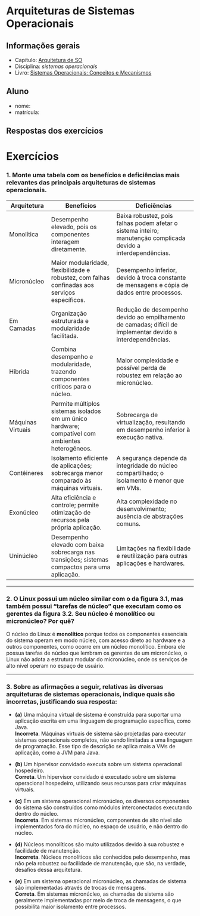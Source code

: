 # Arquiteturas de Sistemas Operacionais

## Informações gerais

- Capítulo: [Arquitetura de SO](https://wiki.inf.ufpr.br/maziero/lib/exe/fetch.php?media=socm:socm-03.pdf)
- Disciplina: *sistemas operacionais*
- Livro: [Sistemas Operacionais: Conceitos e Mecanismos](https://wiki.inf.ufpr.br/maziero/doku.php?id=socm:start)

## Aluno

- nome: 
- matrícula: 

## Respostas dos exercícios
# Exercícios

### 1. Monte uma tabela com os benefícios e deficiências mais relevantes das principais arquiteturas de sistemas operacionais.

| Arquitetura        | Benefícios                                                                                         | Deficiências                                                                                                   |
|--------------------|---------------------------------------------------------------------------------------------------|---------------------------------------------------------------------------------------------------------------|
| Monolítica         | Desempenho elevado, pois os componentes interagem diretamente.                                  | Baixa robustez, pois falhas podem afetar o sistema inteiro; manutenção complicada devido a interdependências. |
| Micronúcleo        | Maior modularidade, flexibilidade e robustez, com falhas confinadas aos serviços específicos.           | Desempenho inferior, devido à troca constante de mensagens e cópia de dados entre processos.                    |
| Em Camadas         | Organização estruturada e modularidade facilitada.                                   | Redução de desempenho devido ao empilhamento de camadas; difícil de implementar devido a interdependências.      |
| Híbrida            | Combina desempenho e modularidade, trazendo componentes críticos para o núcleo.                   | Maior complexidade e possível perda de robustez em relação ao micronúcleo.                       |
| Máquinas Virtuais  | Permite múltiplos sistemas isolados em um único hardware; compatível com ambientes heterogêneos.       | Sobrecarga de virtualização, resultando em desempenho inferior à execução nativa.                          |
| Contêineres        | Isolamento eficiente de aplicações; sobrecarga menor comparado às máquinas virtuais.              | A segurança depende da integridade do núcleo compartilhado; o isolamento é menor que em VMs.              |
| Exonúcleo          | Alta eficiência e controle; permite otimização de recursos pela própria aplicação.                | Alta complexidade no desenvolvimento; ausência de abstrações comuns.                         |
| Uninúcleo          | Desempenho elevado com baixa sobrecarga nas transições; sistemas compactos para uma aplicação. | Limitações na flexibilidade e reutilização para outras aplicações e hardwares.                                |

---

### 2. O Linux possui um núcleo similar com o da figura 3.1, mas também possui “tarefas de núcleo” que executam como os gerentes da figura 3.2. Seu núcleo é monolítico ou micronúcleo? Por quê?

O núcleo do Linux é **monolítico** porque todos os componentes essenciais do sistema operam em modo núcleo, com acesso direto ao hardware e a outros componentes, como ocorre em um núcleo monolítico. Embora ele possua tarefas de núcleo que lembram os gerentes de um micronúcleo, o Linux não adota a estrutura modular do micronúcleo, onde os serviços de alto nível operam no espaço de usuário.

---

### 3. Sobre as afirmações a seguir, relativas às diversas arquiteturas de sistemas operacionais, indique quais são incorretas, justificando sua resposta:

- **(a)** Uma máquina virtual de sistema é construída para suportar uma aplicação escrita em uma linguagem de programação específica, como Java.  
  **Incorreta**. Máquinas virtuais de sistema são projetadas para executar sistemas operacionais completos, não sendo limitadas a uma linguagem de programação. Esse tipo de descrição se aplica mais a VMs de aplicação, como a JVM para Java.

- **(b)** Um hipervisor convidado executa sobre um sistema operacional hospedeiro.  
  **Correta**. Um hipervisor convidado é executado sobre um sistema operacional hospedeiro, utilizando seus recursos para criar máquinas virtuais.

- **(c)** Em um sistema operacional micronúcleo, os diversos componentes do sistema são construídos como módulos interconectados executando dentro do núcleo.  
  **Incorreta**. Em sistemas micronúcleo, componentes de alto nível são implementados fora do núcleo, no espaço de usuário, e não dentro do núcleo.

- **(d)** Núcleos monolíticos são muito utilizados devido à sua robustez e facilidade de manutenção.  
  **Incorreta**. Núcleos monolíticos são conhecidos pelo desempenho, mas não pela robustez ou facilidade de manutenção, que são, na verdade, desafios dessa arquitetura.

- **(e)** Em um sistema operacional micronúcleo, as chamadas de sistema são implementadas através de trocas de mensagens.  
  **Correta**. Em sistemas micronúcleo, as chamadas de sistema são geralmente implementadas por meio de troca de mensagens, o que possibilita maior isolamento entre processos.
